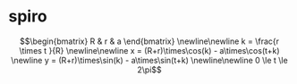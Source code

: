 # spiro

$$\begin{bmatrix} R & r & a \end{bmatrix} \newline\newline k = \frac{r \times t }{R} \newline\newline x = (R+r)\times\cos(k) - a\times\cos(t+k) \newline y = (R+r)\times\sin(k) - a\times\sin(t+k) \newline\newline 0 \le t \le 2\pi$$